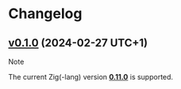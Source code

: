 # Changelog
## [v0.1.0](https://github.com/ws-zig/ws-server/tree/v0.1.0) (2024-02-27 UTC+1)
> [!NOTE]
> The current Zig(-lang) version [**0.11.0**](https://github.com/ziglang/zig/releases/tag/0.11.0) is supported.
